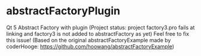 # abstractFactoryPlugin
Qt 5 Abstract Factory with plugin 
(Project status: project factory3.pro fails at linking and factory3 is not added to abstractFactory as yet)
Feel free to fix this issue!
(Based on the original abstractFactoryExample made by coderHooge: https://github.com/hoowang/abstractFactoryExample)
